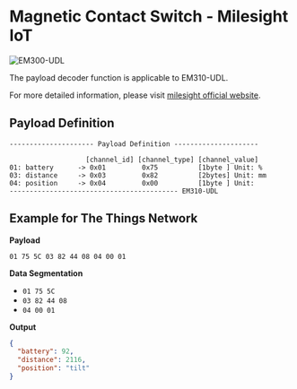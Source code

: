 # Magnetic Contact Switch - Milesight IoT

![EM300-UDL](EM310-UDL.png)

The payload decoder function is applicable to EM310-UDL.

For more detailed information, please visit [milesight official website](https://www.milesight-iot.com).

## Payload Definition

```
--------------------- Payload Definition ---------------------

                   [channel_id] [channel_type] [channel_value]
01: battery      -> 0x01         0x75          [1byte ] Unit: %
03: distance     -> 0x03         0x82          [2bytes] Unit: mm
04: position     -> 0x04         0x00          [1byte ] Unit:
------------------------------------------ EM310-UDL
```

## Example for The Things Network

**Payload**

```
01 75 5C 03 82 44 08 04 00 01
```

**Data Segmentation**

- `01 75 5C`
- `03 82 44 08`
- `04 00 01`

**Output**

```json
{
  "battery": 92,
  "distance": 2116,
  "position": "tilt"
}
```

